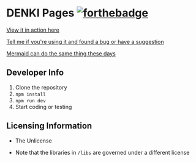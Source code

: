 # DENKI Pages [![forthebadge](https://forthebadge.com/images/badges/designed-in-ms-paint.svg)](https://forthebadge.com)

[View it in action here](https://tuwien2020.github.io/denki-pages/)

[Tell me if you're using it and found a bug or have a suggestion](https://github.com/tuwien2020/denki-pages/issues)

[Mermaid can do the same thing these days](https://mermaid-js.github.io/mermaid-live-editor/edit#pako:eNpdkc1OwzAQhF9l5VMrFXGPEFIL3ECtaLnlsnU2iUW8a9Z2pVD13UlJU358Wn8zHo3WR2OlIlMY77jyGEoGUJE0m13AfH5GAGt1jeM4XgCehRtoXUyi_cSKwlnhWY1Q481e5H0-KRsJuUN1EZMTnijASl1ysYUw6hBib1vppOkBc2pFYSfcwyp_4uXVK0VCte2UsWaguiab3IEpxru93t4jV1ATpqwUf_mWOYkfCliwSv-KvMUf63gevj0HgkS2ZfeR_xu2STFRM8SFDpkdN3_1pTbZEycYlhiu6k6kuwZtiOFcNmAgneALqUdXmYXxl6kwx7NYmtSSp9IUw1hRjblLpSn5NFhzqIYyT5Ub_sMUNXaRFmZYoWx7tqZImmkyPTpsFP0IT1_Mo6RK)


## Developer Info

1. Clone the repository
2. `npm install`
3. `npm run dev`
4. Start coding or testing


## Licensing Information

- The Unlicense

- Note that the libraries in `/libs` are governed under a different license
